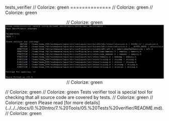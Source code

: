 tests_verifier                                                                                                                                                                                            // Colorize: green
==============                                                                                                                                                                                            // Colorize: green
                                                                                                                                                                                                         // Colorize: green
<p align="center">                                                                                                                                                                                       // Colorize: green
    <img src="https://github.com/Gris87/ngos/blob/master/tools/qt/tests_verifier/Screenshot.png?raw=true" alt="Screenshot"/>                                                                              // Colorize: green
</p>                                                                                                                                                                                                     // Colorize: green
                                                                                                                                                                                                         // Colorize: green
Tests verifier tool is special tool for checking that all source code are covered by tests.                                                                                                               // Colorize: green
                                                                                                                                                                                                         // Colorize: green
Please read [for more details](../../../docs/0.%20Intro/7.%20Tools/05.%20Tests%20verifier/README.md).                                                                                                     // Colorize: green
